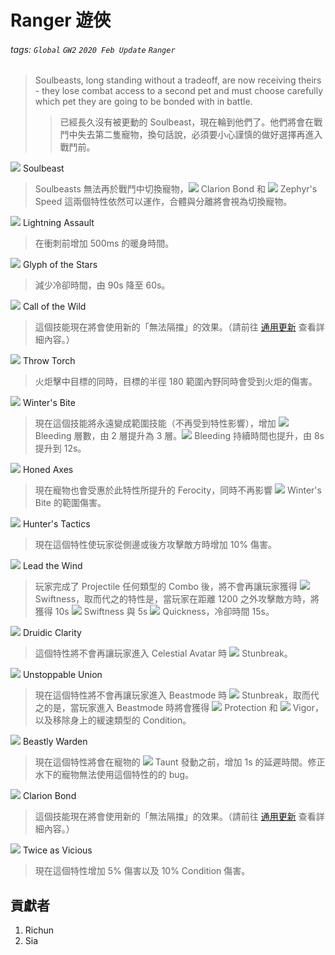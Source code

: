 # Ranger 遊俠

###### tags: `Global` `GW2` `2020 Feb Update` `Ranger`

> Soulbeasts, long standing without a tradeoff, are now receiving theirs - they lose combat access to a second pet and must choose carefully which pet they are going to be bonded with in battle.
>> 已經長久沒有被更動的 Soulbeast，現在輪到他們了。他們將會在戰鬥中失去第二隻寵物，換句話說，必須要小心謹慎的做好選擇再進入戰鬥前。

[![][Soulbeast]][soulbeast wiki] Soulbeast
> Soulbeasts 無法再於戰鬥中切換寵物，![][Clarion Bond 20] Clarion Bond 和 ![][Zephyr's Speed] Zephyr's Speed 這兩個特性依然可以運作，合體與分離將會視為切換寵物。

[![][Lightning Assault]][lightning assault wiki] Lightning Assault
> 在衝刺前增加 500ms 的暖身時間。

[![][Glyph of the Stars]][glyph of the stars wiki] Glyph of the Stars
> 減少冷卻時間，由 90s 降至 60s。

[![][Call of the Wild]][call of the wild wiki] Call of the Wild
> 這個技能現在將會使用新的「無法隔擋」的效果。（請前往 [通用更新](https://hackmd.io/@Richun/Hy13BrQfU) 查看詳細內容。）

[![][Throw Torch]][throw torch wiki] Throw Torch
> 火炬擊中目標的同時，目標的半徑 180 範圍內野同時會受到火炬的傷害。

[![][Winter's Bite]][winter's bite wiki] Winter's Bite
> 現在這個技能將永遠變成範圍技能（不再受到特性影響），增加 ![][bleeding] Bleeding 層數，由 2 層提升為 3 層。![][bleeding] Bleeding 持續時間也提升，由 8s 提升到 12s。

[![][Honed Axes]][honed axes wiki] Honed Axes
> 現在寵物也會受惠於此特性所提升的 Ferocity，同時不再影響 ![][Winter's Bite 20] Winter's Bite 的範圍傷害。

[![][Hunter's Tactics]][hunter's tactics wiki] Hunter's Tactics
> 現在這個特性使玩家從側邊或後方攻擊敵方時增加 10% 傷害。

[![][Lead the Wind]][lead the wind wiki] Lead the Wind
> 玩家完成了 Projectile 任何類型的 Combo 後，將不會再讓玩家獲得 ![][swiftness] Swiftness，取而代之的特性是，當玩家在距離 1200 之外攻擊敵方時，將獲得 10s ![][swiftness] Swiftness 與 5s ![][quickness] Quickness，冷卻時間 15s。

[![][Druidic Clarity]][druidic clarity wiki] Druidic Clarity
> 這個特性將不會再讓玩家進入 Celestial Avatar 時 ![][breakstun] Stunbreak。

[![][Unstoppable Union]][unstoppable union wiki] Unstoppable Union
> 現在這個特性將不會再讓玩家進入 Beastmode 時 ![][breakstun] Stunbreak，取而代之的是，當玩家進入 Beastmode 時將會獲得 ![][protection] Protection 和 ![][vigor] Vigor，以及移除身上的緩速類型的 Condition。

[![][Beastly Warden]][beastly warden wiki] Beastly Warden
> 現在這個特性將會在寵物的 ![][taunt] Taunt 發動之前，增加 1s 的延遲時間。修正水下的寵物無法使用這個特性的的 bug。

[![][Clarion Bond]][clarion bond wiki] Clarion Bond
> 這個技能現在將會使用新的「無法隔擋」的效果。（請前往 [通用更新](https://hackmd.io/@Richun/Hy13BrQfU) 查看詳細內容。）

[![][Twice as Vicious]][twice as vicious wiki] Twice as Vicious
> 現在這個特性增加 5% 傷害以及 10% Condition 傷害。




## 貢獻者
1. Richun
2. Sia

[底下這些別動，上面才是正文]: https://wiki.guildwars2.com

[aegis]: https://wiki.guildwars2.com/images/thumb/e/e5/Aegis.png/20px-Aegis.png
[alarcity]: https://wiki.guildwars2.com/images/thumb/4/4c/Alacrity.png/20px-Alacrity.png
[fury]: https://wiki.guildwars2.com/images/thumb/4/46/Fury.png/20px-Fury.png
[might]: https://wiki.guildwars2.com/images/thumb/7/7c/Might.png/20px-Might.png
[protection]: https://wiki.guildwars2.com/images/thumb/6/6c/Protection.png/20px-Protection.png
[quickness]: https://wiki.guildwars2.com/images/thumb/b/b4/Quickness.png/20px-Quickness.png
[regeneration]: https://wiki.guildwars2.com/images/thumb/5/53/Regeneration.png/20px-Regeneration.png
[resistance]: https://wiki.guildwars2.com/images/thumb/4/4b/Resistance.png/20px-Resistance.png
[retaliation]: https://wiki.guildwars2.com/images/thumb/5/53/Retaliation.png/20px-Retaliation.png
[stability]: https://wiki.guildwars2.com/images/thumb/a/ae/Stability.png/20px-Stability.png
[swiftness]: https://wiki.guildwars2.com/images/thumb/a/af/Swiftness.png/20px-Swiftness.png
[vigor]: https://wiki.guildwars2.com/images/thumb/f/f4/Vigor.png/20px-Vigor.png
[bleeding]: https://wiki.guildwars2.com/images/thumb/3/33/Bleeding.png/20px-Bleeding.png
[burning]: https://wiki.guildwars2.com/images/thumb/4/45/Burning.png/20px-Burning.png
[confusion]: https://wiki.guildwars2.com/images/thumb/e/e6/Confusion.png/20px-Confusion.png
[poisoned]: https://wiki.guildwars2.com/images/thumb/1/11/Poisoned.png/20px-Poisoned.png
[torment]: https://wiki.guildwars2.com/images/thumb/0/08/Torment.png/20px-Torment.png
[blinded]: https://wiki.guildwars2.com/images/thumb/3/33/Blinded.png/20px-Blinded.png
[chilled]: https://wiki.guildwars2.com/images/thumb/a/a6/Chilled.png/20px-Chilled.png
[crippled]: https://wiki.guildwars2.com/images/thumb/f/fb/Crippled.png/20px-Crippled.png
[fear]: https://wiki.guildwars2.com/images/thumb/e/e6/Fear.png/20px-Fear.png
[immobile]: https://wiki.guildwars2.com/images/thumb/3/32/Immobile.png/20px-Immobile.png
[slow]: https://wiki.guildwars2.com/images/thumb/f/f5/Slow.png/20px-Slow.png
[taunt]: https://wiki.guildwars2.com/images/thumb/c/cc/Taunt.png/20px-Taunt.png
[weakness]: https://wiki.guildwars2.com/images/thumb/f/f9/Weakness.png/20px-Weakness.png
[vulnerability]: https://wiki.guildwars2.com/images/thumb/a/af/Vulnerability.png/20px-Vulnerability.png
[stealth]: https://wiki.guildwars2.com/images/thumb/1/19/Stealth.png/20px-Stealth.png
[revealed]: https://wiki.guildwars2.com/images/thumb/d/db/Revealed.png/20px-Revealed.png
[daze]: https://wiki.guildwars2.com/images/thumb/7/79/Daze.png/20px-Daze.png
[stun]: https://wiki.guildwars2.com/images/thumb/9/97/Stun.png/20px-Stun.png
[knockdown]: https://wiki.guildwars2.com/images/thumb/3/36/Knockdown.png/20px-Knockdown.png
[pull]: https://wiki.guildwars2.com/images/thumb/a/a4/Radius.png/20px-Radius.png
[knockback]: https://wiki.guildwars2.com/images/thumb/c/ca/Knockback.png/20px-Knockback.png
[launch]: https://wiki.guildwars2.com/images/thumb/6/68/Launch.png/20px-Launch.png
[float]: https://wiki.guildwars2.com/images/thumb/c/c8/Float.png/20px-Float.png
[sink]: https://wiki.guildwars2.com/images/thumb/6/66/Sink.png/20px-Sink.png
[superspeed]: https://wiki.guildwars2.com/images/thumb/1/1a/Super_Speed.png/20px-Super_Speed.png
[breakstun]: https://wiki.guildwars2.com/images/thumb/7/7a/Breaks_stun.png/20px-Breaks_stun.png
[barrier]: https://wiki.guildwars2.com/images/thumb/c/cc/Barrier.png/20px-Barrier.png
[chaos aura]: https://wiki.guildwars2.com/images/thumb/1/1b/Chaos_Armor.png/20px-Chaos_Armor.png
[dark aura]: https://wiki.guildwars2.com/images/thumb/e/ef/Dark_Aura.png/20px-Dark_Aura.png
[fire aura]: https://wiki.guildwars2.com/images/thumb/1/18/Fire_Shield.png/20px-Fire_Shield.png
[frost aura]: https://wiki.guildwars2.com/images/thumb/6/68/Frost_Aura.png/20px-Frost_Aura.png
[light aura]: https://wiki.guildwars2.com/images/thumb/5/5a/Light_Aura.png/20px-Light_Aura.png
[magnetic aura]: https://wiki.guildwars2.com/images/thumb/5/5a/Magnetic_Aura.png/20px-Magnetic_Aura.png
[shocking aura]: https://wiki.guildwars2.com/images/thumb/3/31/Shocking_Aura.png/20px-Shocking_Aura.png

[Soulbeast]: https://wiki.guildwars2.com/images/thumb/7/70/Soulbeast.png/32px-Soulbeast.png
[Zephyr's Speed]: https://wiki.guildwars2.com/images/thumb/0/0e/Zephyr%27s_Speed_%28ranger%29.png/20px-Zephyr%27s_Speed_%28ranger%29.png
[Lightning Assault]: https://wiki.guildwars2.com/images/thumb/6/64/Lightning_Assault.png/32px-Lightning_Assault.png
[Glyph of the Stars]: https://wiki.guildwars2.com/images/thumb/d/d7/Glyph_of_the_Stars.png/32px-Glyph_of_the_Stars.png
[Call of the Wild]: https://wiki.guildwars2.com/images/thumb/8/8d/Call_of_the_Wild.png/32px-Call_of_the_Wild.png
[Throw Torch]: https://wiki.guildwars2.com/images/thumb/b/b4/Throw_Torch.png/32px-Throw_Torch.png
[Winter's Bite]: https://wiki.guildwars2.com/images/thumb/c/c2/Winter%27s_Bite.png/32px-Winter%27s_Bite.png
[Winter's Bite 20]: https://i.imgur.com/BQxvQQF.png
[Honed Axes]: https://wiki.guildwars2.com/images/thumb/f/fa/Honed_Axes.png/32px-Honed_Axes.png
[Hunter's Tactics]: https://wiki.guildwars2.com/images/thumb/b/bb/Hunter%27s_Tactics.png/32px-Hunter%27s_Tactics.png
[Lead the Wind]: https://wiki.guildwars2.com/images/thumb/6/65/Lead_the_Wind.png/32px-Lead_the_Wind.png
[Druidic Clarity]: https://wiki.guildwars2.com/images/thumb/9/97/Druidic_Clarity.png/32px-Druidic_Clarity.png
[Unstoppable Union]: https://wiki.guildwars2.com/images/thumb/b/b2/Unstoppable_Union.png/32px-Unstoppable_Union.png
[Beastly Warden]: https://wiki.guildwars2.com/images/thumb/3/3f/Beastly_Warden.png/32px-Beastly_Warden.png
[Clarion Bond]: https://wiki.guildwars2.com/images/thumb/d/d7/Clarion_Bond.png/32px-Clarion_Bond.png
[Clarion Bond 20]: https://wiki.guildwars2.com/images/thumb/d/d7/Clarion_Bond.png/20px-Clarion_Bond.png
[Twice as Vicious]: https://wiki.guildwars2.com/images/thumb/0/00/Twice_as_Vicious.png/32px-Twice_as_Vicious.png

[soulbeast wiki]: https://wiki.guildwars2.com/wiki/Soulbeast
[lightning assault wiki]: https://wiki.guildwars2.com/wiki/Lightning_Assault
[glyph of the stars wiki]: https://wiki.guildwars2.com/wiki/Glyph_of_the_Stars
[call of the wild wiki]: https://wiki.guildwars2.com/wiki/Call_of_the_Wild
[throw torch wiki]: https://wiki.guildwars2.com/wiki/Throw_Torch
[winter's bite wiki]: https://wiki.guildwars2.com/wiki/Winter%27s_Bite
[honed axes wiki]: https://wiki.guildwars2.com/wiki/Honed_Axes
[hunter's tactics wiki]: https://wiki.guildwars2.com/wiki/Hunter%27s_Tactics
[lead the wind wiki]: https://wiki.guildwars2.com/wiki/Lead_the_Wind
[druidic clarity wiki]: https://wiki.guildwars2.com/wiki/Druidic_Clarity
[unstoppable union wiki]: https://wiki.guildwars2.com/wiki/Unstoppable_Union
[beastly warden wiki]: https://wiki.guildwars2.com/wiki/Beastly_Warden
[clarion bond wiki]: https://wiki.guildwars2.com/wiki/Clarion_Bond
[twice as vicious wiki]: https://wiki.guildwars2.com/wiki/Twice_as_Vicious
